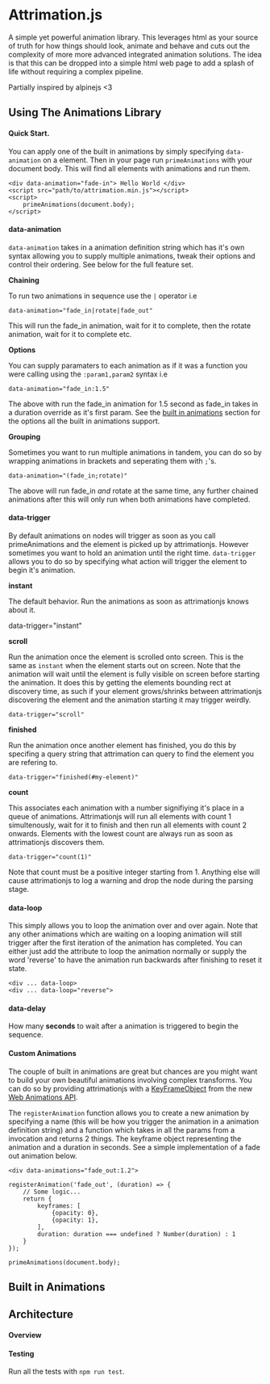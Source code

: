 # Attrimation.js

A simple yet powerful animation library. This leverages html as your source
of truth for how things should look, animate and behave and cuts out the 
complexity of more more advanced integrated animation solutions. The idea is
that this can be dropped into a simple html web page to add a splash of 
life without requiring a complex pipeline.

Partially inspired by alpinejs <3

## Using The Animations Library

#### Quick Start.

You can apply one of the built in animations by simply specifying
`data-animation` on a element. Then in your page run `primeAnimations` with your
document body. This will find all elements with animations and run them.

```
<div data-animation="fade-in"> Hello World </div>
<script src="path/to/attrimation.min.js"></script>
<script>
    primeAnimations(document.body);
</script>
```

#### data-animation

`data-animation` takes in a animation definition string which has it's own
syntax allowing you to supply multiple animations, tweak their options and
control their ordering. See below for the full feature set.

**Chaining**

To run two animations in sequence use the `|` operator i.e

```
data-animation="fade_in|rotate|fade_out"
```

This will run the fade_in animation, wait for it to complete, then the rotate
animation, wait for it to complete etc.

**Options**

You can supply paramaters to each animation as if it was a function you were
calling using the `:param1,param2` syntax i.e

```
data-animation="fade_in:1.5"
```

The above with run the fade_in animation for 1.5 second as fade_in takes in a duration
override as it's first param. See the [built in animations](#built-in-animations)
section for the options all the built in animations support.

**Grouping**

Sometimes you want to run multiple animations in tandem, you can do so by
wrapping animations in brackets and seperating them with `;`'s.

```
data-animation="(fade_in;rotate)"
```

The above will run fade_in _and_ rotate at the same time, any further chained
animations after this will only run when both animations have completed.

#### data-trigger

By default animations on nodes will trigger as soon as you call primeAnimations
and the element is picked up by attrimationjs. However sometimes you want to 
hold an animation until the right time. `data-trigger` allows you to do so by 
specifying what action will trigger the element to begin it's animation.

**instant**

The default behavior. Run the animations as soon as attrimationjs knows about
it.

data-trigger="instant"

**scroll**

Run the animation once the element is scrolled onto screen. This is the same as
`instant` when the element starts out on screen. Note that the animation will
wait until the element is fully visible on screen before starting the animation.
It does this by getting the elements bounding rect at discovery time, as such
if your element grows/shrinks between attrimationjs discovering the element
and the animation starting it may trigger weirdly.

```
data-trigger="scroll"
```

**finished**

Run the animation once another element has finished, you do this by specifing
a query string that attrimation can query to find the element you are refering
to.

```
data-trigger="finished(#my-element)"
```

**count**

This associates each animation with a number signifiying it's place in a queue
of animations. Attrimationjs will run all elements with count 1 simultenously,
wait for it to finish and then run all elements with count 2 onwards. Elements
with the lowest count are always run as soon as attrimationjs discovers them.

```
data-trigger="count(1)"
```

Note that count must be a positive integer starting from 1. Anything else will
cause attrimationjs to log a warning and drop the node during the parsing stage.

#### data-loop

This simply allows you to loop the animation over and over again. Note that 
any other animations which are waiting on a looping animation will still trigger
after the first iteration of the animation has completed. You can either just
add the attribute to loop the animation normally or supply the word 'reverse' to
have the animation run backwards after finishing to reset it state.

```
<div ... data-loop>
<div ... data-loop="reverse">
```

#### data-delay

How many **seconds** to wait after a animation is triggered to begin the
sequence.

#### Custom Animations

The couple of built in animations are great but chances are you might want to
build your own beautiful animations involving complex transforms. You can do so
by providing attrimationjs with a [KeyFrameObject](https://developer.mozilla.org/en-US/docs/Web/API/Web_Animations_API/Keyframe_Formats) from the new [Web Animations API](https://developer.mozilla.org/en-US/docs/Web/API/Web_Animations_API/Using_the_Web_Animations_API).

The `registerAnimation` function allows you to create a new animation by
specifying a name (this will be how you trigger the animation in a animation
definition string) and a function which takes in all the params from a
invocation and returns 2 things. The keyframe object representing the animation
and a duration in seconds. See a simple implementation of a fade out animation
below.

```
<div data-animations="fade_out:1.2">

registerAnimation('fade_out', (duration) => {
    // Some logic...
    return {
        keyframes: [
            {opacity: 0},
            {opacity: 1},
        ],
        duration: duration === undefined ? Number(duration) : 1
    }
});

primeAnimations(document.body);
```

## Built in Animations


## Architecture

#### Overview 

#### Testing

Run all the tests with `npm run test`.